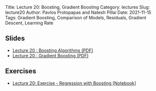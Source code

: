 Title: Lecture 20: Boosting, Gradient Boosting
Category: lectures
Slug: lecture20
Author: Pavlos Protopapas and Natesh Pillai
Date: 2021-11-15
Tags: Gradient Boosting, Comparison of Models, Residuals, Gradient Descent, Learning Rate 

## Slides
- [Lecture 20 : Boosting Algorithms (PDF)]({attach}presentation/Boosting.pdf)
- [Lecture 20 : Gradient Boosting (PDF)]({attach}presentation/GradientBoosting.pdf)

## Exercises
- [Lecture 20: Exercise - Regression with Boosting [Notebook]]({filename}notebook/Boosting_Regressor.ipynb)